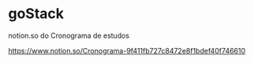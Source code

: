 # goStack

notion.so do Cronograma de estudos

https://www.notion.so/Cronograma-9f411fb727c8472e8f1bdef40f746610